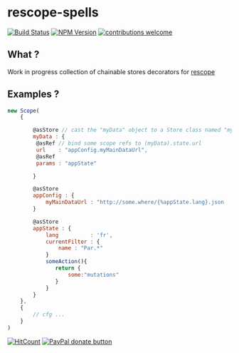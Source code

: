 # rescope-spells

[![Build Status](https://travis-ci.org/CaipiLabs/rescope-spells.svg?branch=master)](https://travis-ci.org/CaipiLabs/rescope-spells)
[![NPM Version](https://badge.fury.io/js/rescope-spells.svg?style=flat)](https://npmjs.org/package/rescope-spells)
[![contributions welcome](https://img.shields.io/badge/contributions-welcome-brightgreen.svg?style=flat)](#)

## What ?

Work in progress collection of chainable stores decorators for [rescope](https://github.com/CaipiLabs/ReScope)

## Examples ?

```jsx
new Scope(
    {

        @asStore // cast the "myData" object to a Store class named "myData"
        myData : {
         @asRef // bind some scope refs to (myData).state.url
         url    : "appConfig.myMainDataUrl",
         @asRef
         params : "appState"

        }

        @asStore
        appConfig : {
            myMainDataUrl : "http://some.where/{%appState.lang}.json
        }

        @asStore
        appState : {
            lang          : 'fr',
            currentFilter : {
                name : "Par.*"
            }
            someAction(){
               return {
                   some:"mutations"
               }
            }
        }
    },
    {
        // cfg ...
    }
)
```

[![HitCount](http://hits.dwyl.io/caipilabs/Caipilabs/rescope-spells.svg)](http://hits.dwyl.io/caipilabs/Caipilabs/rescope-spells)
<span class="badge-paypal"><a href="https://www.paypal.com/cgi-bin/webscr?cmd=_s-xclick&hosted_button_id=VWKR3TWQ2U2AC" title="Donate to this project using Paypal"><img src="https://img.shields.io/badge/paypal-donate-yellow.svg" alt="PayPal donate button" /></a></span>


